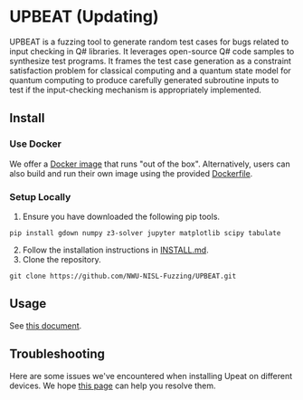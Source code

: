 # UPBEAT (Updating)

UPBEAT is a fuzzing tool to generate random test cases for bugs related to input checking in Q# libraries. It leverages open-source Q# code samples to synthesize test programs. It frames the test case generation as a constraint satisfaction problem for classical computing and a quantum state model for quantum computing to produce carefully generated subroutine inputs to test if the input-checking mechanism is appropriately implemented.

## Install

### Use Docker

We offer a [Docker image](https://hub.docker.com/repository/docker/weucodee/upbeat/general) that runs "out of the box".  Alternatively, users can also build and run their own image using the provided [Dockerfile](build/Dockerfile). 

### Setup Locally

1. Ensure you have downloaded the following pip tools.
```
pip install gdown numpy z3-solver jupyter matplotlib scipy tabulate
```
2. Follow the installation instructions in [INSTALL.md](build/INSTALL.md).
3. Clone the repository.
```
git clone https://github.com/NWU-NISL-Fuzzing/UPBEAT.git
```

## Usage

See [this document](AE.md).

## Troubleshooting

Here are some issues we've encountered when installing Upeat on different devices. We hope [this page](build/CommonIssues.md) can help you resolve them.
